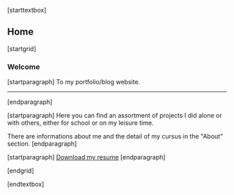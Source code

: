 [starttextbox]
## Home
[startgrid]
### Welcome
[startparagraph]
To my portfolio/blog website.
________________________________________________________________________________________________________________________
[endparagraph]

[startparagraph]
Here you can find an assortment of projects I did alone or with others, either for school or on my leisure time.


There are informations about me and the detail of my cursus in the "About" section.
[endparagraph]

[startparagraph]
<a href="resume.pdf">Download my resume</a>
[endparagraph]

[endgrid]

[endtextbox]
